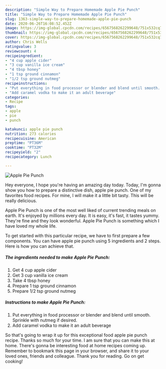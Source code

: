 ```yaml
---
description: "Simple Way to Prepare Homemade Apple Pie Punch"
title: "Simple Way to Prepare Homemade Apple Pie Punch"
slug: 1363-simple-way-to-prepare-homemade-apple-pie-punch
date: 2020-06-26T16:08:52.452Z
image: https://img-global.cpcdn.com/recipes/6567568262299648/751x532cq70/apple-pie-punch-recipe-main-photo.jpg
thumbnail: https://img-global.cpcdn.com/recipes/6567568262299648/751x532cq70/apple-pie-punch-recipe-main-photo.jpg
cover: https://img-global.cpcdn.com/recipes/6567568262299648/751x532cq70/apple-pie-punch-recipe-main-photo.jpg
author: Chris Wells
ratingvalue: 3
reviewcount: 4
recipeingredient:
- "4 cup apple cider"
- "3 cup vanilla ice cream"
- "4 tbsp honey"
- "1 tsp ground cinnamon"
- "1/2 tsp ground nutmeg"
recipeinstructions:
- "Put everything in food processor or blender and blend until smooth. Sprinkle with nutmeg if desired."
- "Add caramel vodka to make it an adult beverage"
categories:
- Recipe
tags:
- apple
- pie
- punch

katakunci: apple pie punch 
nutrition: 273 calories
recipecuisine: American
preptime: "PT36M"
cooktime: "PT32M"
recipeyield: "2"
recipecategory: Lunch

---
```



![Apple Pie Punch](https://img-global.cpcdn.com/recipes/6567568262299648/751x532cq70/apple-pie-punch-recipe-main-photo.jpg)

Hey everyone, I hope you're having an amazing day today. Today, I'm gonna show you how to prepare a distinctive dish, apple pie punch. One of my favorites food recipes. For mine, I will make it a little bit tasty. This will be really delicious.

Apple Pie Punch is one of the most well liked of current trending meals on earth. It's enjoyed by millions every day. It is easy, it's fast, it tastes yummy. They're fine and they look wonderful. Apple Pie Punch is something which I have loved my whole life.




To get started with this particular recipe, we have to first prepare a few components. You can have apple pie punch using 5 ingredients and 2 steps. Here is how you can achieve that.

<!--inarticleads1-->

##### The ingredients needed to make Apple Pie Punch:

1. Get 4 cup apple cider
1. Get 3 cup vanilla ice cream
1. Take 4 tbsp honey
1. Prepare 1 tsp ground cinnamon
1. Prepare 1/2 tsp ground nutmeg




<!--inarticleads2-->

##### Instructions to make Apple Pie Punch:

1. Put everything in food processor or blender and blend until smooth. Sprinkle with nutmeg if desired.
1. Add caramel vodka to make it an adult beverage




So that's going to wrap it up for this exceptional food apple pie punch recipe. Thanks so much for your time. I am sure that you can make this at home. There's gonna be interesting food at home recipes coming up. Remember to bookmark this page in your browser, and share it to your loved ones, friends and colleague. Thank you for reading. Go on get cooking!

